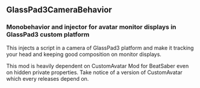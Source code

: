 ## GlassPad3CameraBehavior

### Monobehavior and injector for avatar monitor displays in GlassPad3 custom platform

This injects a script in a camera of GlassPad3 platform and make it tracking your head and keeping good composition on monitor displays.

This mod is heavily dependent on CustomAvatar Mod for BeatSaber even on hidden private properties. 
Take notice of a version of CustomAvatar which every releases depend on.
